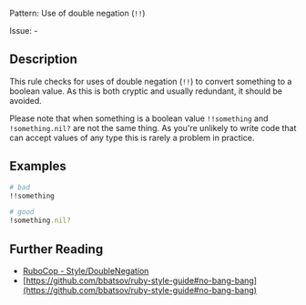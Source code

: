 Pattern: Use of double negation (`!!`)

Issue: -

## Description

This rule checks for uses of double negation (`!!`) to convert something
to a boolean value. As this is both cryptic and usually redundant, it
should be avoided.

Please note that when something is a boolean value `!!something` and `!something.nil?` are not the same thing. As you're unlikely to write code that can accept values of any type this is rarely a problem in practice.

## Examples

```ruby
# bad
!!something

# good
!something.nil?
```

## Further Reading

* [RuboCop - Style/DoubleNegation](https://rubocop.readthedocs.io/en/latest/cops_style/#styledoublenegation)
* [https://github.com/bbatsov/ruby-style-guide#no-bang-bang](https://github.com/bbatsov/ruby-style-guide#no-bang-bang)
